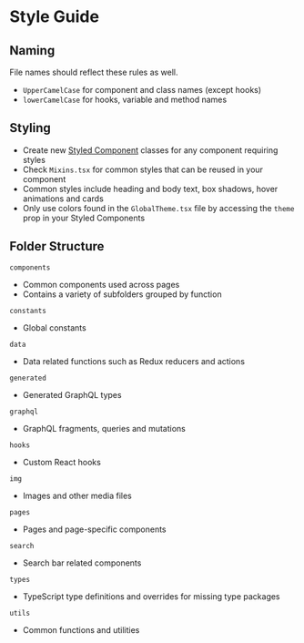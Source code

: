 # Style Guide

## Naming

File names should reflect these rules as well.

- `UpperCamelCase` for component and class names (except hooks)
- `lowerCamelCase` for hooks, variable and method names

## Styling

- Create new [Styled Component](https://styled-components.com/) classes for any component requiring styles
- Check `Mixins.tsx` for common styles that can be reused in your component
- Common styles include heading and body text, box shadows, hover animations and cards
- Only use colors found in the `GlobalTheme.tsx` file by accessing the `theme` prop in your Styled Components

## Folder Structure

`components`

- Common components used across pages
- Contains a variety of subfolders grouped by function

`constants`

- Global constants

`data`

- Data related functions such as Redux reducers and actions

`generated`

- Generated GraphQL types

`graphql`

- GraphQL fragments, queries and mutations

`hooks`

- Custom React hooks

`img`

- Images and other media files

`pages`

- Pages and page-specific components

`search`

- Search bar related components

`types`

- TypeScript type definitions and overrides for missing type packages

`utils`

- Common functions and utilities

